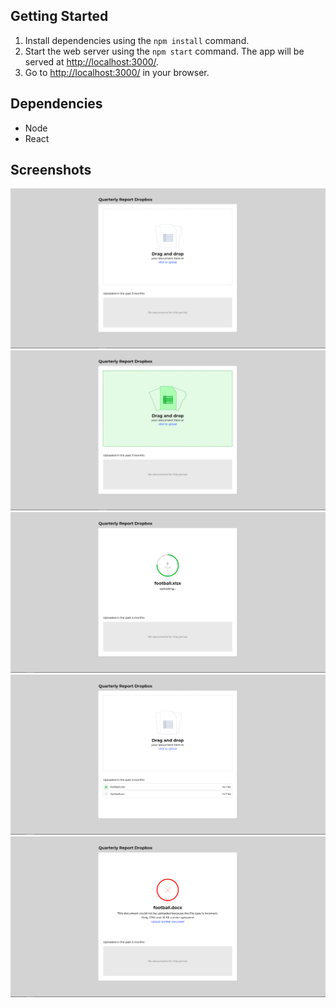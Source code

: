 ## Getting Started

1. Install dependencies using the `npm install` command.
2. Start the web server using the `npm start` command. The app will be served at <http://localhost:3000/>.
3. Go to <http://localhost:3000/> in your browser.

## Dependencies

- Node
- React

## Screenshots

!['Static'](https://github.com/TheMartonfi/uploader/blob/master/docs/static.png?raw=true)
!['Hover'](https://github.com/TheMartonfi/uploader/blob/master/docs/hover.png?raw=true)
!['Uploading'](https://github.com/TheMartonfi/uploader/blob/master/docs/uploading.png?raw=true)
!['Success'](https://github.com/TheMartonfi/uploader/blob/master/docs/success.png?raw=true)
!['Error'](https://github.com/TheMartonfi/uploader/blob/master/docs/error.png?raw=true)
